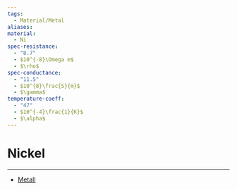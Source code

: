 ```yaml
---
tags:
  - Material/Metal
aliases: 
material:
  - Ni
spec-resistance:
  - "8.7"
  - $10^{-8}\Omega m$
  - $\rho$
spec-conductance:
  - "11.5"
  - $10^{8}\frac{S}{m}$
  - $\gamma$
temperature-coeff:
  - "47"
  - $10^{-4}\frac{1}{K}$
  - $\alpha$
---
```


# Nickel

---

- [Metall](../../Chemie/Metallbindung.md)